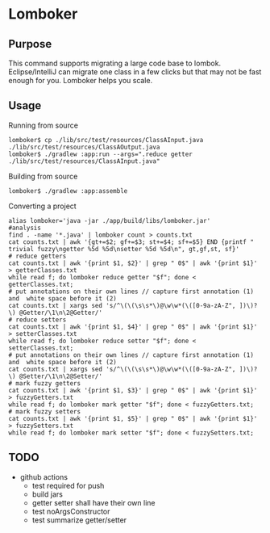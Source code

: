 # Lomboker

## Purpose

This command supports migrating a large code base to lombok. 
Eclipse/IntelliJ can migrate one class in a few clicks but that may not be fast enough for you.
Lomboker helps you scale.

## Usage

Running from source
```
lomboker$ cp ./lib/src/test/resources/ClassAInput.java ./lib/src/test/resources/ClassAOutput.java
lomboker$ ./gradlew :app:run --args=".reduce getter ./lib/src/test/resources/ClassAInput.java"
```
Building from source
```
lomboker$ ./gradlew :app:assemble
```
Converting a project
```
alias lomboker='java -jar ./app/build/libs/lomboker.jar'
#analysis
find . -name '*.java' | lomboker count > counts.txt
cat counts.txt | awk '{gt+=$2; gf+=$3; st+=$4; sf+=$5} END {printf "     trivial fuzzy\ngetter %5d %5d\nsetter %5d %5d\n", gt,gf,st, sf}'
# reduce getters
cat counts.txt | awk '{print $1, $2}' | grep " 0$" | awk '{print $1}' > getterClasses.txt
while read f; do lomboker reduce getter "$f"; done < getterClasses.txt;
# put annotations on their own lines // capture first annotation (1) and  white space before it (2)
cat counts.txt | xargs sed 's/^\(\(\s\s*\)@\w\w*(\([0-9a-zA-Z", ])\)?\) @Getter/\1\n\2@Getter/'
# reduce setters
cat counts.txt | awk '{print $1, $4}' | grep " 0$" | awk '{print $1}' > setterClasses.txt
while read f; do lomboker reduce setter "$f"; done < setterClasses.txt;
# put annotations on their own lines // capture first annotation (1) and  white space before it (2)
cat counts.txt | xargs sed 's/^\(\(\s\s*\)@\w\w*(\([0-9a-zA-Z", ])\)?\) @Setter/\1\n\2@Setter/'
# mark fuzzy getters
cat counts.txt | awk '{print $1, $3}' | grep " 0$" | awk '{print $1}' > fuzzyGetters.txt
while read f; do lomboker mark getter "$f"; done < fuzzyGetters.txt;
# mark fuzzy setters
cat counts.txt | awk '{print $1, $5}' | grep " 0$" | awk '{print $1}' > fuzzySetters.txt
while read f; do lomboker mark setter "$f"; done < fuzzySetters.txt;
```


## TODO
- github actions
   - test required for push
   - build jars
   - getter setter shall have their own line 
   - test noArgsConstructor
   - test summarize getter/setter
